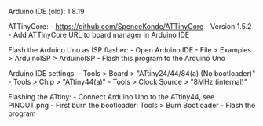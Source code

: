 Arduino IDE (old): 1.8.19

ATTinyCore:
    - https://github.com/SpenceKonde/ATTinyCore 
    - Version 1.5.2
    - Add ATTinyCore URL to board manager in Arduino IDE

Flash the Arduino Uno as ISP flasher:
    - Open Arduino IDE
    - File > Examples > ArduinoISP > ArduinoISP
    - Flash this program to the Arduino Uno

Arduino IDE settings:
    - Tools > Board > "ATtiny24/44/84(a) (No bootloader)"
    - Tools > Chip > "ATtiny44(a)"
    - Tools > Clock Source > "8MHz (internal)"

Flashing the ATtiny:
    - Connect Arduino Uno to the ATtiny44, see PINOUT.png
    - First burn the bootloader: Tools > Burn Bootloader
    - Flash the program

